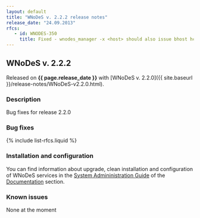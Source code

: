 ```yaml
---
layout: default
title: "WNoDeS v. 2.2.2 release notes"
release_date: "24.09.2013"
rfcs:
   - id: WNODES-350
     title: Fixed - wnodes_manager -x <host> should also issue bhost hclose
---
```


## WNoDeS v. 2.2.2

Released on **{{ page.release_date }}** with [WNoDeS v. 2.2.0]({{ site.baseurl }}/release-notes/WNoDeS-v2.2.0.html).

### Description

Bug fixes for release 2.2.0

### Bug fixes

{% include list-rfcs.liquid %}

### Installation and configuration

You can find information about upgrade, clean installation and configuration of WNoDeS services in the [System Admininistration Guide][wnodes-sysadmin-guide] of the [Documentation][wnodes-documentation] section.

### Known issues

None at the moment

[wnodes-documentation]: {{site.baseurl}}/documentation.html
[wnodes-sysadmin-guide]: {{site.baseurl}}/documentation/sysadmin-guide/2.2.0

